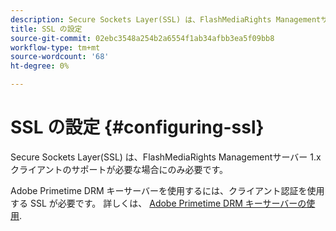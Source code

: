 ```yaml
---
description: Secure Sockets Layer(SSL) は、FlashMediaRights Managementサーバー 1.x クライアントのサポートが必要な場合にのみ必要です。
title: SSL の設定
source-git-commit: 02ebc3548a254b2a6554f1ab34afbb3ea5f09bb8
workflow-type: tm+mt
source-wordcount: '68'
ht-degree: 0%

---
```


# SSL の設定 {#configuring-ssl}

Secure Sockets Layer(SSL) は、FlashMediaRights Managementサーバー 1.x クライアントのサポートが必要な場合にのみ必要です。

Adobe Primetime DRM キーサーバーを使用するには、クライアント認証を使用する SSL が必要です。 詳しくは、 [Adobe Primetime DRM キーサーバーの使用](../../using-the-drm-key-server/requirements.md).
